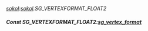 _[sokol](../../modules/sokol/sokol-module.md):[sokol](../../modules/sokol/sokol-module.md).SG\_VERTEXFORMAT\_FLOAT2_
##### Const SG\_VERTEXFORMAT\_FLOAT2:[sg_vertex_format](../../modules/sokol/sokol-sg_vertex_format.md)
